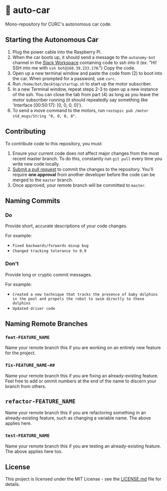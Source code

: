 # 🤖 auto-car

Mono-repository for CURC's autonomous car code.

## Starting the Autonomous Car
1. Plug the power cable into the Raspberry Pi.
2. When the car boots up, it should send a message to the `autonomy-bot` channel in the [Slack Workspace](columbiaurobotics.slack.com) containing code to ssh into it (ex. "Hi! SSH into me with `ssh bot@160.39.233.170`.") Copy the code.
3. Open up a new terminal window and paste the code from (2) to boot into the car. When prompted for a password, use `curc`.
4. Run `/home/bot/Desktop/startup.sh` to start up the motor subscriber.
5. In a new Terminal window, repeat steps 2-3 to open up a new instance of the ssh. You can close the tab from part (4) as long as you leave the motor subscriber running (it should repeatedly say something like 'Interface [00:50:17]: [0, 0, 0, 0]').
6. To send a move command to the motors, run `rostopic pub /motor std_msgs/String "0, 0, 0, 0"`.

## Contributing
To contribute code to this repository, you must:

1. Ensure your current code does not affect major changes from the most recent master branch. To do this, constantly run `git pull` every time you write new code locally.
2. [Submit a pull request](https://github.com/columbia-university-robotics/mate-rov/pulls) to commit the changes to the repository. You'll require **one approval** from another developer before the code can be merged to the `master` branch.
3. Once approved, your remote branch will be committed to `master`.

## Naming Commits

### Do
Provide short, accurate descriptions of your code changes.

For example:

- `Fixed backwards/forwards mixup bug`
- `Changed tracking tolerance to 0.9`

### Don't
Provide long or cryptic commit messages.

For example:

- `Created a new technique that tracks the presence of baby dolphins in the pool and propels the robot to swim directly to these dolphins`
- `Updated driver code`

## Naming Remote Branches

### `feat-FEATURE_NAME`
Name your remote branch this if you are working on an entirely new feature for the project.

### `fix-FEATURE_NAME-##`
Name your remote branch this if you are fixing an already-existing feature. Feel free to add or ommit numbers at the end of the name to discern your branch from others.

## `refactor-FEATURE_NAME`
Name your remote branch this if you are refactoring something in an already-existing feature, such as changing a variable name. The above applies here.

### `test-FEATURE_NAME`
Name your remote branch this if you are testing an already-existing feature. The above applies here too.

## License

This project is licensed under the MIT License - see the [LICENSE.md](LICENSE.md) file for details.
